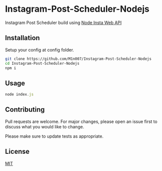 # Instagram-Post-Scheduler-Nodejs

Instagram Post Scheduler build using [Node Insta Web API](https://github.com/M1n007/node-insta-web-api) 
## Installation

Setup your config at config folder.

```bash
git clone https://github.com/M1n007/Instagram-Post-Scheduler-Nodejs
cd Instagram-Post-Scheduler-Nodejs
npm i
```

## Usage

```Javascript
node index.js
```

## Contributing
Pull requests are welcome. For major changes, please open an issue first to discuss what you would like to change.

Please make sure to update tests as appropriate.

## License
[MIT](https://choosealicense.com/licenses/mit/)
